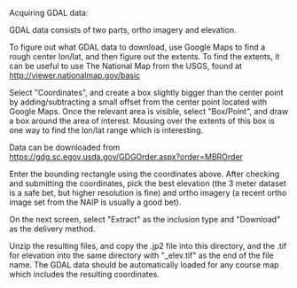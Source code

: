 Acquiring GDAL data:

GDAL data consists of two parts, ortho imagery and elevation.

To figure out what GDAL data to download, use Google Maps to find a
rough center lon/lat, and then figure out the extents.  To find the
extents, it can be useful to use The National Map from the USGS, found at
http://viewer.nationalmap.gov/basic

Select "Coordinates", and create a box slightly bigger than the center
point by adding/subtracting a small offset from the center point
located with Google Maps.  Once the relevant area is visible, select
"Box/Point", and draw a box around the area of interest.  Mousing over
the extents of this box is one way to find the lon/lat range which is
interesting.

Data can be downloaded from https://gdg.sc.egov.usda.gov/GDGOrder.aspx?order=MBROrder

Enter the bounding rectangle using the coordinates above.  After
checking and submitting the coordinates, pick the best elevation (the
3 meter dataset is a safe bet, but higher resolution is fine) and
ortho imagery (a recent ortho image set from the NAIP is usually a
good bet).

On the next screen, select "Extract" as the inclusion type and
"Download" as the delivery method.

Unzip the resulting files, and copy the .jp2 file into this directory,
and the .tif for elevation into the same directory with "_elev.tif" as
the end of the file name.  The GDAL data should be automatically
loaded for any course map which includes the resulting coordinates.
